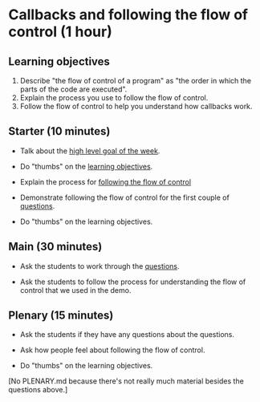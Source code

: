 # Callbacks and following the flow of control (1 hour)

## Learning objectives

1. Describe "the flow of control of a program" as "the order in which the parts of the code are executed".
2. Explain the process you use to follow the flow of control.
3. Follow the flow of control to help you understand how callbacks work.

## Starter (10 minutes)

* Talk about the [high level goal of the week](README.md#high-level-goal-for-the-week).

* Do "thumbs" on the [learning objectives](README.md#learning-objectives).

* Explain the process for [following the flow of control](README.md#following-the-flow-of-control)

* Demonstrate following the flow of control for the first couple of [questions](README.md#questions).

* Do "thumbs" on the learning objectives.

## Main (30 minutes)

* Ask the students to work through the [questions](README.md#questions).

* Ask the students to follow the process for understanding the flow of control that we used in the demo.

## Plenary (15 minutes)

* Ask the students if they have any questions about the questions.

* Ask how people feel about following the flow of control.

* Do "thumbs" on the learning objectives.

[No PLENARY.md because there's not really much material besides the questions above.]
